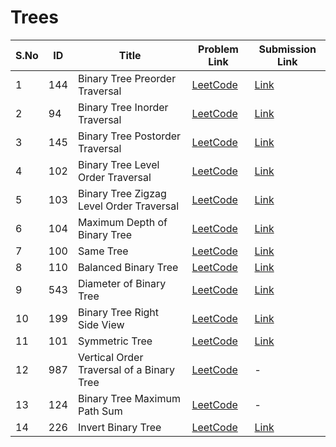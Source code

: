 # Trees

| S.No | ID   | Title                                  | Problem Link | Submission Link |
|------|------|----------------------------------------|--------------|----------------|
| 1    | 144   | Binary Tree Preorder Traversal            | [LeetCode](https://leetcode.com/problems/binary-tree-preorder-traversal/) | [Link](https://leetcode.com/submissions/detail/1798910305/) |
| 2    | 94   | Binary Tree Inorder Traversal            | [LeetCode](https://leetcode.com/problems/binary-tree-inorder-traversal/) | [Link](https://leetcode.com/submissions/detail/1798921235/) |
| 3    | 145   | Binary Tree Postorder Traversal           | [LeetCode](https://leetcode.com/problems/binary-tree-postorder-traversal/) | [Link](https://leetcode.com/submissions/detail/1798920001/) |
| 4    | 102  | Binary Tree Level Order Traversal         | [LeetCode](https://leetcode.com/problems/binary-tree-level-order-traversal/) | [Link](https://leetcode.com/submissions/detail/1798971189/) |
| 5    | 103  | Binary Tree Zigzag Level Order Traversal      | [LeetCode](https://leetcode.com/problems/binary-tree-zigzag-level-order-traversal/) | [Link](https://leetcode.com/submissions/detail/1798998523/) |
| 6    | 104  | Maximum Depth of Binary Tree       | [LeetCode](https://leetcode.com/problems/maximum-depth-of-binary-tree/) | [Link](https://leetcode.com/submissions/detail/1799000820/) |
| 7    | 100  | Same Tree       | [LeetCode](https://leetcode.com/problems/same-tree/) | [Link](https://leetcode.com/submissions/detail/1799007005/) |
| 8    | 110  | Balanced Binary Tree       | [LeetCode](https://leetcode.com/problems/balanced-binary-tree/) | [Link](https://leetcode.com/submissions/detail/1799165416/) |
| 9    | 543  | Diameter of Binary Tree       | [LeetCode](https://leetcode.com/problems/diameter-of-binary-tree/) | [Link](https://leetcode.com/submissions/detail/1799091319/) |
| 10   | 199  | Binary Tree Right Side View       | [LeetCode](https://leetcode.com/problems/binary-tree-right-side-view/) | [Link](https://leetcode.com/submissions/detail/1799154191/) |
| 11   | 101  | Symmetric Tree       | [LeetCode](https://leetcode.com/problems/symmetric-tree/) | [Link](https://leetcode.com/submissions/detail/1799042443/) |
| 12   | 987  | Vertical Order Traversal of a Binary Tree       | [LeetCode](https://leetcode.com/problems/vertical-order-traversal-of-a-binary-tree/) | - |
| 13   | 124  | Binary Tree Maximum Path Sum       | [LeetCode](https://leetcode.com/problems/binary-tree-maximum-path-sum/) | - |
| 14   | 226  | Invert Binary Tree       | [LeetCode](https://leetcode.com/problems/invert-binary-tree/) | [Link](https://leetcode.com/submissions/detail/1799069193/) |